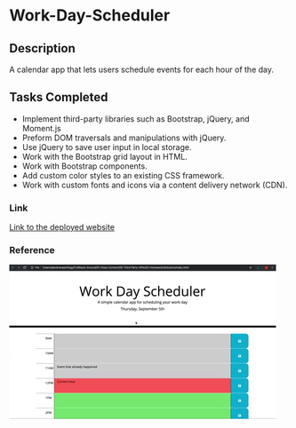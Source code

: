 # Work-Day-Scheduler

## Description
A calendar app that lets users schedule events for each hour of the day. 

## Tasks Completed 
* Implement third-party libraries such as Bootstrap, jQuery, and Moment.js
* Preform DOM traversals and manipulations with jQuery.
* Use jQuery to save user input in local storage. 
* Work with the Bootstrap grid layout in HTML.
* Work with Bootstrap components.
* Add custom color styles to an existing CSS framework.
* Work with custom fonts and icons via a content delivery network (CDN).

### Link 
[Link to the deployed website](https://rodvalencia2319.github.io/Work-Day-Scheduler/)

### Reference 
![Screenshot of index.html](./assests/Work-day-demo.gif)